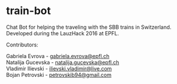 # train-bot
Chat Bot for helping the traveling with the SBB trains in Switzerland.
Developed during the LauzHack 2016 at EPFL.


Contributors:

Gabriela Evrova - gabriela.evrova@epfl.ch <br />
Natalija Gucevska - natalija.gucevska@epfl.ch <br />
Vladimir Ilievski - ilievski.vladimir@live.com <br />
Bojan Petrovski - petrovskib94@gmail.com
